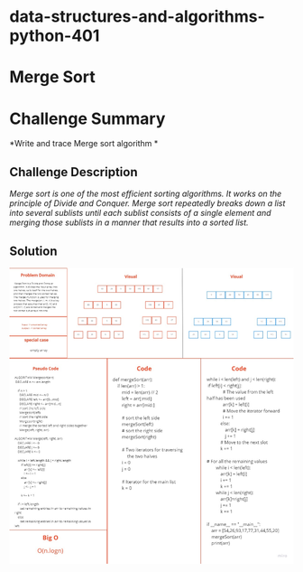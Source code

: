 # data-structures-and-algorithms-python-401

# Merge Sort 


# Challenge Summary
<!-- Short summary or background information -->

*Write and trace Merge sort algorithm *

## Challenge Description
<!-- Description of the challenge -->

*Merge sort is one of the most efficient sorting algorithms. It works on the principle of Divide and Conquer. Merge sort repeatedly breaks down a list into several sublists until each sublist consists of a single element and merging those sublists in a manner that results into a sorted list.*


## Solution
<!-- Embedded whiteboard image -->

![Solution](assets/Merge_sort.jpg)